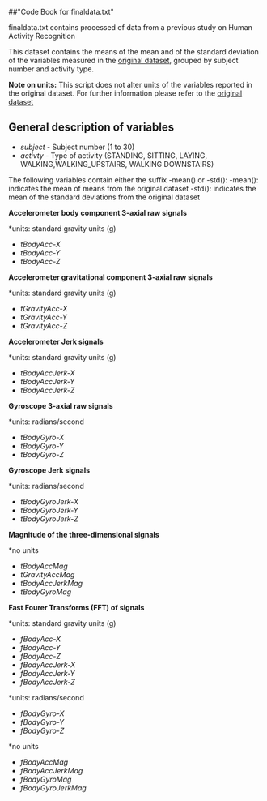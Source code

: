 ##"Code Book for finaldata.txt"


finaldata.txt contains processed of data from a previous study on Human Activity Recognition 

This dataset contains the means of the mean and of the standard deviation of the variables measured in the [original dataset](https://d396qusza40orc.cloudfront.net/getdata%2Fprojectfiles%2FUCI%20HAR%20Dataset.zip), grouped by subject number and activity type.

**Note on units:** This script does not alter units of the variables reported in the original dataset. For further information please refer to the [original dataset](https://d396qusza40orc.cloudfront.net/getdata%2Fprojectfiles%2FUCI%20HAR%20Dataset.zip)  

## General description of variables

- *subject* - Subject number (1 to 30)         
- *activty* - Type of activity (STANDING, SITTING, LAYING, WALKING,WALKING_UPSTAIRS, WALKING DOWNSTAIRS)


The following variables contain either the suffix -mean() or -std():
-mean(): indicates the mean of means from the original dataset 
-std(): indicates the mean of the standard deviations from the original dataset

**Accelerometer body component  3-axial raw signals** 

*units: standard gravity units (g)

- *tBodyAcc-X* 
- *tBodyAcc-Y*
- *tBodyAcc-Z* 

**Accelerometer gravitational component 3-axial raw signals**

*units: standard gravity units (g)

- *tGravityAcc-X*
- *tGravityAcc-Y*
- *tGravityAcc-Z* 

**Accelerometer Jerk signals**

*units: standard gravity units (g)

- *tBodyAccJerk-X*
- *tBodyAccJerk-Y*
- *tBodyAccJerk-Z* 

**Gyroscope 3-axial raw signals**

*units: radians/second

- *tBodyGyro-X*
- *tBodyGyro-Y*
- *tBodyGyro-Z* 

**Gyroscope Jerk signals**

*units: radians/second

- *tBodyGyroJerk-X*
- *tBodyGyroJerk-Y*
- *tBodyGyroJerk-Z* 

**Magnitude of the three-dimensional signals**

*no units

- *tBodyAccMag*
- *tGravityAccMag*
- *tBodyAccJerkMag*
- *tBodyGyroMag* 

**Fast Fourer Transforms (FFT) of signals**

*units: standard gravity units (g)

- *fBodyAcc-X*
- *fBodyAcc-Y*
- *fBodyAcc-Z* 
- *fBodyAccJerk-X*
- *fBodyAccJerk-Y*
- *fBodyAccJerk-Z*

*units: radians/second

- *fBodyGyro-X*
- *fBodyGyro-Y*
- *fBodyGyro-Z*

*no units

- *fBodyAccMag*
- *fBodyAccJerkMag*
- *fBodyGyroMag*
- *fBodyGyroJerkMag*
